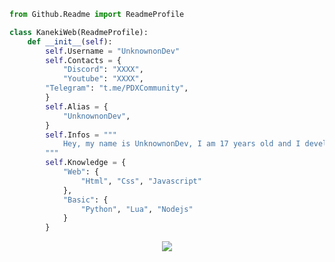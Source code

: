 <!-- 

	~> If you see this don't forget to follow me before skid <3

-->

```py
from Github.Readme import ReadmeProfile

class KanekiWeb(ReadmeProfile):
    def __init__(self):
        self.Username = "UnknownonDev"
        self.Contacts = {
            "Discord": "XXXX",
            "Youtube": "XXXX",
	    "Telegram": "t.me/PDXCommunity",
        }
        self.Alias = {
            "UnknownonDev",
        }
        self.Infos = """
            Hey, my name is UnknownonDev, I am 17 years old and I develop myself in my free time, currently I learn with what I study
        """        
        self.Knowledge = {
            "Web": {
                "Html", "Css", "Javascript"
            },
            "Basic": {
                "Python", "Lua", "Nodejs"
            }
        }
```

<p align="center">
	<img src="https://lanyard-profile-readme.vercel.app/api/922450497074495539?hideTimestamp=true&idleMessage=Freelance%20and%20Self-Taught%20UnknownonDev.&hideBadges=true"/>
<!-- 	<br>
	<img src="https://github-readme-streak-stats.herokuapp.com/?user=UnknownonDev&theme=dark&hide_border=true">
	<br>
	<img src="https://github-readme-stats.vercel.app/api?username=UnknownonDev&include_all_commits=true&show_icons=true&hide_border=true&hide_title=true&count_private=true&theme=dark">
	<br>
	<img src="https://github-readme-stats.vercel.app/api/top-langs/?username=UnknownonDev&layout=compact&count_private=true&langs_count=8&hide_border=true&theme=dark"> -->
</p>
